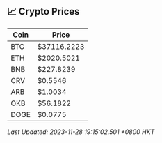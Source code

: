 ## 📈 Crypto Prices

| Coin | Price |
| ---- | ----- |
| BTC | $37116.2223 |
| ETH | $2020.5021 |
| BNB | $227.8239 |
| CRV | $0.5546 |
| ARB | $1.0034 |
| OKB | $56.1822 |
| DOGE | $0.0775 |

_Last Updated: 2023-11-28 19:15:02.501 +0800 HKT_